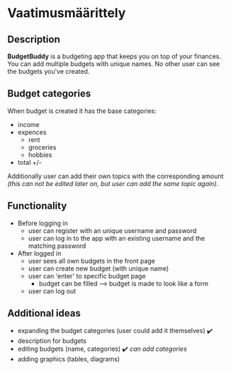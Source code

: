 # Vaatimusmäärittely

## Description

**BudgetBuddy** is a budgeting app that keeps you on top of your finances. You can add multiple budgets with unique names. No other user can see the budgets you've created.

## Budget categories

When budget is created it has the base categories:
- income
- expences
    - rent
    - groceries
    - hobbies
- total +/-

Additionally user can add their own topics with the corresponding amount *(this can not be edited later on, but user can add the same topic again)*.

## Functionality

- Before logging in
    - user can register with an unique username and password
    - user can log in to the app with an existing username and the matching password
- After logged in
    - user sees all own budgets in the front page
    - user can create new budget (with unique name)
    - user can 'enter' to specific budget page
        - budget can be filled --> budget is made to look like a form
    - user can log out

## Additional ideas

- expanding the budget categories (user could add it themselves) ✔️
- description for budgets
- editing budgets (name, categories) ✔️ *can add categories*
- adding graphics (tables, diagrams)